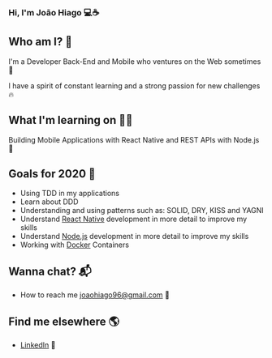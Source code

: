 ### Hi, I'm João Hiago 💻☕
 
## Who am I? 🎤
I'm a Developer Back-End and Mobile who ventures on the Web sometimes 🚀

I have a spirit of constant learning and a strong passion for new challenges 🔥

## What I'm learning on 👨‍💻

Building Mobile Applications with React Native and REST APIs with Node.js 📱

## Goals for 2020 🔭

<!--ts-->
  * Using TDD in my applications
  * Learn about DDD
  * Understanding and using patterns such as: SOLID, DRY, KISS and YAGNI
  * Understand [React Native](https://reactnative.dev/) development in more detail to improve my skills
  * Understand [Node.js](https://nodejs.org/en/) development in more detail to improve my skills
  * Working with [Docker](https://www.docker.com/) Containers
<!--te-->

## Wanna chat? 📬

<!--ts-->
  * How to reach me joaohiago96@gmail.com 📧
<!--te-->

## Find me elsewhere 🌎

<!--ts-->
  * [LinkedIn](https://www.linkedin.com/in/joaohiago/) 💼
<!--te-->
